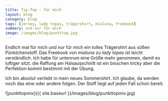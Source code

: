 ```yaml
---
title: Tip-Top - für mich
layout: blog
category: blog
tags: [jersey, lady topas, trägershirt, mialuna, freebook]  
summary: und nur für mich
image: /images/blog/punkttop.jpg
---
```


Endlich mal für mich und nur für mich ein tolles Trägershirt aus süßen Pünktchenstoff. Das Freebook von *mialuna* zu *lady topas* ist leicht verständlich. Ich habe für untenrum eine Größe mehr genommen, damit es luftiger sitzt. die Raffung am Halsausschnitt ist ein bisschen tricky aber die Perfektion kommt bestimmt mit der Übung.

Ich bin absolut verliebt in mein neues Sommershirt. Ich glaube, da werden noch das eine oder andere folgen. Der Stoff liegt auf jeden Fall schon bereit.

![punkttopmix]({{ site.baseurl }}/images/blog/punkttopmix.jpg)
